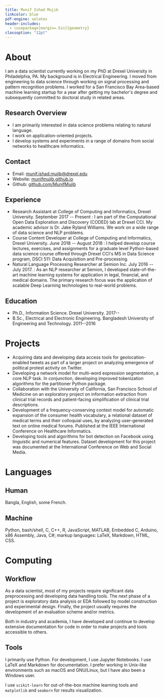 ```yaml
---
title: Munif Ishad Mujib
linkcolor: blue
pdf-engine: xelatex
header-includes:
  - \usepackage[margin=.5in]{geometry}
classoption: "12pt"
---
```


# About

I am a data scientist currently working on my PhD at Drexel University in Philadelphia, PA. My background is in Electrical Engineering. I moved from engineering to data science through working on signal processing and pattern recognition problems. I worked for a San Francisco Bay Area-based machine learning startup for a year after getting my bachelor's degree and subsequently committed to doctoral study in related areas.

## Research Overview

+ I am primarily interested in data science problems relating to natural language.
+ I work on application-oriented projects.
+ I develop systems and experiments in a range of domains from social networks to healthcare informatics.

## Contact

+ Email: [munif.ishad.mujib@drexel.edu](mailto:munif.ishad.mujib@drexel.edu)
+ Website: [munifmujib.github.io](https://munifmujib.github.io)
+ Github: [github.com/MunifMujib](https://github.com/MunifMujib)

## Experience

+ Research Assistant at College of Computing and Informatics, Drexel University. September 2017 -- Present
: I am part of the Computational Open Data Exploration and Discovery (CODED) lab at Drexel CCI. My academic advisor is Dr. Jake Ryland Williams. We work on a wide range of data science and NLP problems.
+ Course Content Developer at College of Computing and Informatics, Drexel University. June 2018 -- August 2018
: I helped develop course lectures, exercises, and assignments for a graduate level Python-based data science course offered through Drexel CCI's MS in Data Science program, DSCI 511: Data Acquisition and Pre-processing.
+ Natural Language Processing Researcher at Semion Inc. July 2016 -- July 2017.
: As an NLP researcher at Semion, I developed state-of-the-art machine learning systems for application in legal, financial, and medical domains. The primary research focus was the application of scalable Deep Learning technologies to real-world problems.

## Education

+ Ph.D., Information Science. Drexel University. 2017--
+ B.Sc., Electrical and Electronic Engineering. Bangladesh University of Engineering and Technology. 2011--2016

# Projects

<!-- + Exploring NLP applications towards clinical trial description simplification. March 2018--
: Collaboration between my research group at Drexel University and the University of California, San Francisco School of Medicine. An ongoing pilot project exploring the potential of NLP technologies in helping make descriptions of clinical trials more understandable to the average potential participant.

+ Expanding a Consumer Health Vocabulary (CHV) using a probabilistic context model. September 2017--
: Development of a machine learning algorithm that can generate entry suggestions for a CHV by analyzing user-generated text on online medical forums.

+ Developing a bot detection system on Facebook. September 2017--
: Preliminary exploration of bot activity and potential detection mechanisms on Facebook posts from news outlets utilizing a dataset of news stories annotated for factuality. -->

+ Acquiring data and developing data access tools for
geolocation-enabled tweets as part of a larger project on analyzing
emergence of political protest activity on Twitter.
+ Developing a network model for multi-word expression segmentation, a
core NLP task. In conjunction, developing improved tokenization algorithms
for the partitioner Python package.
+ Collaboration with the University of California, San Francisco School
of Medicine on an exploratory project on information extraction from
clinical trial records and patient-facing simplification of clinical trial
descriptions.
+ Development of a frequency-conserving context model for automatic
expansion of the consumer health vocabulary, a relational dataset of medical
terms and their colloquial uses, by analyzing user-generated text on online
medical forums. Published at the IEEE International Conference on Healthcare
Informatics.
+ Developing tools and algorithms for bot detection on Facebook using
linguistic and numerical features. Dataset development for this project was
documented at the International Conference on Web and Social Media.

# Languages

## Human

Bangla, English, some French.

## Machine

Python, bash/shell, C, C++, R, JavaScript, MATLAB, Embedded C, Arduino, x86 Assembly, Java, C#; markup languages: LaTeX, Markdown, HTML, CSS.

# Computing

## Workflow

As a data scientist, most of my projects require significant data preprocessing and developing data handling tools. The next phase of a project is exploratory data analysis or EDA followed by model construction and experimental design. Finally, the project usually requires the development of an evaluation scheme and/or metrics.

Both in industry and academia, I have developed and continue to develop extensive documentation for code in order to make projects and tools accessible to others.

## Tools

I primarily use Python. For development, I use Jupyter Notebooks. I use LaTeX and Markdown for documentation. I prefer working in Unix-like environments such as macOS and GNU/Linux, but I have also been a Windows user.

I use `scikit-learn` for out-of-the-box machine learning tools and `matplotlib` and `seaborn` for results visualization.
